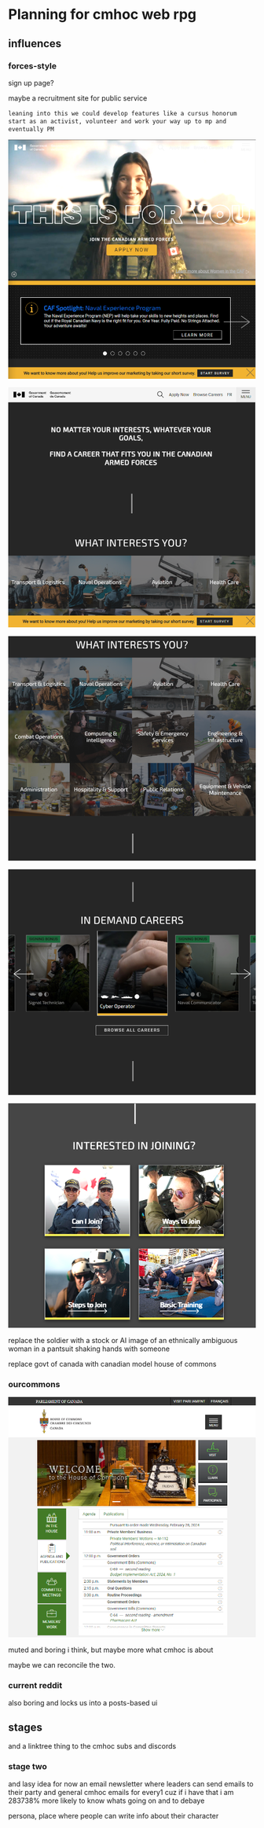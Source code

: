 # Planning for cmhoc web rpg

## influences

### forces-style

sign up page?

maybe a recruitment site for public service

    leaning into this we could develop features like a cursus honorum
    start as an activist, volunteer and work your way up to mp and eventually PM

![alt text](image.png)

![alt text](image-1.png)

![alt text](image-2.png)

![alt text](image-3.png)

![alt text](image-4.png)

replace the soldier with a stock or AI image of an ethnically ambiguous woman in a pantsuit shaking hands with someone

replace govt of canada with canadian model house of commons

### ourcommons

![alt text](image-5.png)

muted and boring i think, but maybe more what cmhoc is about

maybe we can reconcile the two.

### current reddit

also boring and locks us into a posts-based ui

## stages

and a linktree thing to the cmhoc subs and discords

### stage two

and
lasy idea for now
an email newsletter
where leaders can send emails to their party
and general cmhoc emails for every1
cuz if i have that i am 283738% more likely to know whats going on and to debaye

persona, place where people can write info about their character



